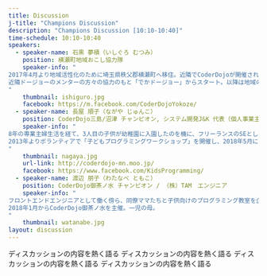 ```yaml
---
title: Discussion
j-title: "Champions Discussion"
description: "Champions Discussion [10:10-10:40]"
time-schedule: 10:10-10:40
speakers:
  - speaker-name: 石黒 夢積（いしぐろ むつみ）
    position: 横瀬町地域おこし協力隊
    speaker-info: "
2017年4月より地域活性化のために埼玉県秩父郡横瀬町へ移住。近隣でCoderDojoが開催されていることを知り、横瀬町でも開催したいと思い、
近隣ドージョーのメンターの方々の協力のもと「でかドージョー」からスタート。以降は地域の方々の協力を得ながら運営中。
"
    thumbnail: ishiguro.jpg
    facebook: https://m.facebook.com/CoderDojoYokoze/
  - speaker-name: 長屋 順子（ながや じゅんこ）
    position: CoderDojo三島/沼津 チャンピオン, システム開発J&K 代表（個人事業主）
    speaker-info: "
8年の専業主婦生活を経て、3人目の子供が幼稚園に入園したのを機に、フリーランスのSEとして仕事を再開。<br>
2013年よりボランティアで「子どもプログラミングワークショップ」を開催し、2018年5月にCoderDojo三島・沼津を立ち上げる。
"
    thumbnail: nagaya.jpg
    url-link: http://coderdojo-mn.moo.jp/
    facebook: https://www.facebook.com/KidsProgramming/
  - speaker-name: 渡辺 朋子（わたなべ ともこ）
    position: CoderDojo御茶ノ水 チャンピオン / （株）TAM　エンジニア
    speaker-info: "
フロントエンドエンジニアとして働く傍ら、同僚ママたちと子供向けのプログラミング教室を企画開催。<br>
2018年1月からCoderDojo御茶ノ水を主催。一児の母。 
"
    thumbnail: watanabe.jpg
layout: discussion
---
```


ディスカッションの内容を熱く語る
ディスカッションの内容を熱く語る
ディスカッションの内容を熱く語る
ディスカッションの内容を熱く語る
